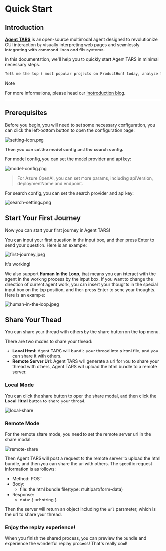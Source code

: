 # Quick Start

## Introduction

**[Agent TARS](https://github.com/bytedance/UI-TARS-desktop)** is an open-source multimodal agent designed to revolutionize GUI interaction by visually interpreting web pages and seamlessly integrating with command lines and file systems.

In this documentation, we'll help you to quickly start Agent TARS in minimal necessary steps.

```bash
Tell me the top 5 most popular projects on ProductHunt today, analyze them in depth, and output a report to me.
```

> [!NOTE]
> For more informations, please head our [inotroduction blog](/2025/03/18/announcing-agent-tars-app).


---

## Prerequisites

Before you begin, you will need to set some necessary configuration, you can click the left-bottom button to open the configuration page:

![setting-icon.png](https://lf3-static.bytednsdoc.com/obj/eden-cn/uhbfnupenuhf/agent-tars/setting-icon.jpeg)

Then you can set the model config and the search config.

For model config, you can set the model provider and api key:

![model-config.png](https://lf3-static.bytednsdoc.com/obj/eden-cn/uhbfnupenuhf/agent-tars/search-setting.jpeg)

> For Azure OpenAI, you can set more params, including apiVersion, deploymentName and endpoint.

For search config, you can set the search provider and api key:

![search-settings.png](https://lf3-static.bytednsdoc.com/obj/eden-cn/uhbfnupenuhf/agent-tars/search-setting.jpeg)

## Start Your First Journey

Now you can start your first journey in Agent TARS!

You can input your first question in the input box, and then press Enter to send your question. Here is an example:

![first-journey.jpeg](https://lf3-static.bytednsdoc.com/obj/eden-cn/uhbfnupenuhf/agent-tars/start-journey.jpeg)

It's working!

We also support **Human In the Loop**, that means you can interact with the agent in the working process by the input box. If you want to change the direction of current agent work, you can insert your thoughts in the special input box on the top position, and then press Enter to send your thoughts. Here is an example:

![human-in-the-loop.jpeg](https://lf3-static.bytednsdoc.com/obj/eden-cn/uhbfnupenuhf/agent-tars/human-in-the-loop.jpeg)

## Share Your Thead

You can share your thread with others by the share button on the top menu.

There are two modes to share your thread:

- **Local Html**: Agent TARS will bundle your thread into a html file, and you can share it with others.
- **Remote Server Url**: Agent TARS will generate a url for you to share your thread with others, Agent TARS will upload the html bundle to a remote server.

### Local Mode

You can click the share button to open the share modal, and then click the **Local Html** button to share your thread.

![local-share](https://lf3-static.bytednsdoc.com/obj/eden-cn/uhbfnupenuhf/agent-tars/local-share.jpeg)

### Remote Mode

For the remote share mode, you need to set the remote server url in the share modal:

![remote-share](https://lf3-static.bytednsdoc.com/obj/eden-cn/uhbfnupenuhf/agent-tars/remote-share.jpeg)

Then Agent TARS will post a request to the remote server to upload the html bundle, and then you can share the url with others. The specific request information is as follows:

- Method: POST
- Body:
  - file: the html bundle file(type: multipart/form-data)
- Response:
  - data: { url: string }

Then the server will return an object including the `url` parameter, which is the url to share your thread.

### Enjoy the replay experience!

When you finish the shared process, you can preview the bundle and experience the wonderful replay process! That's really cool!
